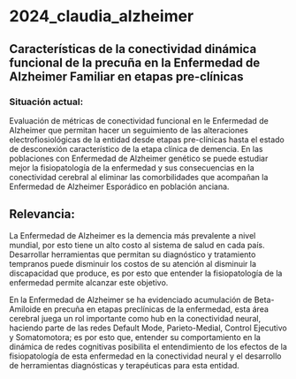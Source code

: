 # 2024_claudia_alzheimer

## Características de la conectividad dinámica funcional de la precuña en la Enfermedad de Alzheimer Familiar en etapas pre-clínicas 

### Situación actual:
Evaluación de métricas de conectividad funcional en le Enfermedad de Alzheimer que permitan hacer un seguimiento de las alteraciones electrofiosiológicas de la entidad desde etapas pre-clínicas hasta el estado de desconexión característico de la etapa clínica de demencia. En las poblaciones con Enfermedad de Alzheimer genético se puede estudiar mejor la fisiopatología de la enfermedad y sus consecuencias en la conectividad cerebral al eliminar las comorbilidades que acompañan la Enfermedad de Alzheimer Esporádico en población anciana. 

## Relevancia:
La Enfermedad de Alzheimer es la demencia más prevalente a nivel mundial, por esto tiene un alto costo al sistema de salud en cada país. Desarrollar herramientas que permitan su diagnóstico y tratamiento tempranos puede disminuir los costos de su atención al disminuir la discapacidad que produce, es por esto que entender la fisiopatología de la enfermedad permite alcanzar este objetivo. 

En la Enfermedad de Alzheimer se ha evidenciado acumulación de Beta-Amiloide en precuña en etapas preclínicas de la enfermedad, esta área cerebral juega un rol importante como hub en la conectividad neural, haciendo parte de las redes Default Mode, Parieto-Medial, Control Ejecutivo y Somatomotora; es por esto que, entender su comportamiento en la dinámica de redes cognitivas posibilita el entendimiento de los efectos de la fisiopatología de esta enfermedad en la conectividad neural y el desarrollo de herramientas diagnósticas y terapéuticas para esta entidad.
